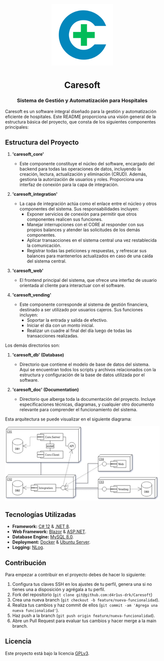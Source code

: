 <h1 align="center"><img src="./caresoft_doc/assets/caresoft-logo.png" alt="Caresoft Logo" width=200> </h1>
<h1 align="center">Caresoft</h1>
<h3 align="center">Sistema de Gestión y Automatización para Hospitales</h2>

Caresoft es un software integral diseñado para la gestión y automatización
eficiente de hospitales. Este README proporciona una visión general de la
estructura básica del proyecto, que consta de los siguientes componentes
principales:

## Estructura del Proyecto

1. **'caresoft_core'**
   - Este componente constituye el núcleo del software, encargado del backend
     para todas las operaciones de datos, incluyendo la creación, lectura,
     actualización y eliminación (CRUD). Además, gestiona la autorización de
     usuarios y roles. Proporciona una interfaz de conexión para la capa de
     integración.

2. **'caresoft_integration'**
   - La capa de integración actúa como el enlace entre el núcleo y otros
     componentes del sistema. Sus responsabilidades incluyen:
     - Exponer servicios de conexión para permitir que otros componentes
       realicen sus funciones.
     - Manejar interrupciones con el CORE al responder con sus propios balances
       y atender las solicitudes de los demás componentes.
     - Aplicar transacciones en el sistema central una vez restablecida la
       comunicación.
     - Registrar todas las peticiones y respuestas, y refrescar sus balances
       para mantenerlos actualizados en caso de una caída del sistema central.

3. **'caresoft_web'**
   - El frontend principal del sistema, que ofrece una interfaz de usuario
     orientada al cliente para interactuar con el software.

4. **'caresoft_vending'**
   - Este componente corresponde al sistema de gestión financiera, destinado a
     ser utilizado por usuarios cajeros. Sus funciones incluyen:
     - Soportar la entrada y salida de efectivo.
     - Iniciar el día con un monto inicial.
     - Realizar un cuadre al final del día luego de todas las transacciones
       realizadas.

Los demás directorios son:

1. **'caresoft_db' (Database)**
   - Directorio que contiene el modelo de base de datos del sistema. Aquí se
     encuentran todos los scripts y archivos relacionados con la estructura y
     configuración de la base de datos utilizada por el software.

2. **'caresoft_doc' (Documentation)**
   - Directorio que alberga toda la documentación del proyecto. Incluye
     especificaciones técnicas, diagramas, y cualquier otro documento relevante
     para comprender el funcionamiento del sistema.

Esta arquitectura se puede visualizar en el siguiente diagrama:

![Diagrama de componentes del sistema](./caresoft_doc/diagrams/system-architecture/system-architecture.jpg)

## Tecnologías Utilizadas

- **Framework:** [C# 12](https://learn.microsoft.com/en-us/dotnet/csharp/) & [.NET 8](https://dotnet.microsoft.com/en-us/).
- **Web Framework:** [Blazor](https://dotnet.microsoft.com/en-us/apps/aspnet/web-apps/blazor) & [ASP.NET](https://dotnet.microsoft.com/en-us/learn/aspnet/what-is-aspnet).
- **Database Engine:** [MySQL 8.0](https://www.mysql.com/).
- **Deployment:** [Docker](https://www.docker.com/) & [Ubuntu Server](https://ubuntu.com/download/server).
- **Logging:** [NLog](https://nlog-project.org/).

## Contribución

Para empezar a contribuir en el proyecto debes de hacer lo siguiente:

1. Configura tus claves SSH en los ajustes de tu perfil, genera una si no
   tienes una a disposición y agrégala a tu perfil.
2. Fork del repositorio (`git clone git@github.com:d4r1us-drk/Caresoft`)
3. Crea una nueva branch (`git checkout -b feature/nueva-funcionalidad`).
4. Realiza tus cambios y haz commit de ellos (`git commit -am 'Agrega una nueva
   funcionalidad'`).
5. Haz push a la branch (`git push origin feature/nueva-funcionalidad`).
6. Abre un Pull Request para evaluar tus cambios y hacer merge a la main
   branch.

## Licencia

Este proyecto está bajo la licencia [GPLv3](LICENSE).
